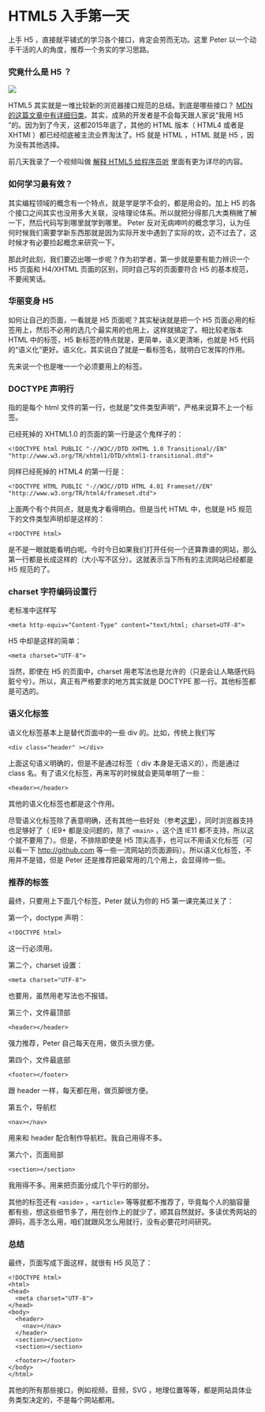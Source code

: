 # HTML5 入手第一天

上手 H5 ，直接就平铺式的学习各个接口，肯定会劳而无功。这里 Peter 以一个动手干活的人的角度，推荐一个务实的学习思路。

### 究竟什么是 H5 ？

![](http://media.haoduoshipin.com/pic/haoduo/174/h5.png)

HTML5 其实就是一堆比较新的浏览器接口规范的总结。到底是哪些接口？ [MDN 的这篇文章中有详细归类](https://developer.mozilla.org/en-US/docs/Web/Guide/HTML/HTML5)。其实，成熟的开发者是不会每天跟人家说“我用 H5 ”的。因为到了今天，这都2015年底了，其他的 HTML 版本（ HTML4 或者是 XHTMl ）都已经彻底被主流业界淘汰了。H5 就是 HTML ，HTML 就是 H5 ，因为没有其他选择。

前几天我录了一个视频叫做 [解释 HTML5 给程序员听](http://haoduoshipin.com/v/171) 里面有更为详尽的内容。

### 如何学习最有效？

其实编程领域的概念有一个特点，就是学是学不会的，都是用会的。加上 H5 的各个接口之间其实也没用多大关联，没啥理论体系。所以就把分得那几大类稍微了解一下，然后代码写到哪里就学到哪里。
Peter 反对无病呻吟的概念学习，认为任何时候我们需要学新东西那就是因为实际开发中遇到了实际的坎，迈不过去了，这时候才有必要捡起概念来研究一下。

那此时此刻，我们要迈出哪一步呢？作为初学者，第一步就是要有能力辨识一个 H5 页面和 H4/XHTML 页面的区别，同时自己写的页面要符合 H5 的基本规范，不要闹笑话。

### 华丽变身 H5

如何让自己的页面，一看就是 H5 页面呢？其实秘诀就是把一个 H5 页面必用的标签用上，然后不必用的选几个最实用的也用上，这样就搞定了。相比较老版本 HTML 中的标签，H5 新标签的特点就是，更简单，语义更清晰，也就是 H5 代码的“语义化”更好。语义化，其实说白了就是一看标签名，就明白它发挥的作用。

先来说一个也是唯一一个必须要用上的标签。

### DOCTYPE 声明行

指的是每个 html 文件的第一行，也就是”文件类型声明“，严格来说算不上一个标签。

已经死掉的 XHTML1.0 的页面的第一行是这个鬼样子的：

```
<!DOCTYPE html PUBLIC "-//W3C//DTD XHTML 1.0 Transitional//EN"
"http://www.w3.org/TR/xhtml1/DTD/xhtml1-transitional.dtd">
```

同样已经死掉的 HTML4 的第一行是：

```
<!DOCTYPE HTML PUBLIC "-//W3C//DTD HTML 4.01 Frameset//EN" "http://www.w3.org/TR/html4/frameset.dtd">
```

上面两个有个共同点，就是鬼才看得明白。但是当代 HTML 中，也就是 H5 规范下的文件类型声明却是这样的：

```
<!DOCTYPE html>
```

是不是一眼就能看明白呢。今时今日如果我们打开任何一个还算靠谱的网站，那么第一行都是长成这样的（大小写不区分）。这就表示当下所有的主流网站已经都是 H5 规范的了。

### charset 字符编码设置行

老标准中这样写

```
<meta http-equiv="Content-Type" content="text/html; charset=UTF-8">
```

H5 中却是这样的简单：

```
<meta charset="UTF-8">
```

当然，即使在 H5 的页面中，charset 用老写法也是允许的（只是会让人略感代码脏兮兮）。所以，真正有严格要求的地方其实就是 DOCTYPE 那一行。其他标签都是可选的。

### 语义化标签

语义化标签基本上是替代页面中的一些 div 的。比如，传统上我们写

```
<div class="header" ></div>
```

上面这句语义明确的，但是不是通过标签（ div 本身是无语义的），而是通过 class 名。有了语义化标签，再来写的时候就会更简单明了一些：

```
<header></header>
```

其他的语义化标签也都是这个作用。

尽管语义化标签除了表意明确，还有其他一些好处（参考[这里](https://developer.mozilla.org/en-US/docs/Web/Guide/HTML/Sections_and_Outlines_of_an_HTML5_document)），同时浏览器支持也足够好了（ IE9+ 都是没问题的，除了 `<main>` ，这个连 IE11 都不支持，所以这个就不要用了）。但是，不排除即使是 H5 顶尖高手，也可以不用语义化标签（可以看一下 <http://github.com> 等一些一流网站的页面源码）。所以语义化标签，不用并不是错，但是 Peter 还是推荐把最常用的几个用上，会显得帅一些。

### 推荐的标签

最终，只要用上下面几个标签，Peter 就认为你的 H5 第一课完美过关了：

第一个，doctype 声明：

```
<!DOCTYPE html>
```

这一行必须用。

第二个，charset 设置：

```
<meta charset="UTF-8">
```

也要用，虽然用老写法也不报错。

第三个，文件最顶部

```
<header></header>
```

强力推荐，Peter 自己每天在用，做页头很方便。

第四个，文件最底部

```
<footer></footer>
```

跟 header 一样，每天都在用，做页脚很方便。

第五个，导航栏

```
<nav></nav>
```

用来和 header 配合制作导航栏。我自己用得不多。

第六个，页面局部

```
<section></section>
```

我用得不多。用来把页面分成几个平行的部分。

其他的标签还有 `<aside>` ，`<article>` 等等就都不推荐了，毕竟每个人的脑容量都有些，想这些细节多了，用在创作上的就少了，顺其自然就好。多读优秀网站的源码，高手怎么用，咱们就跟风怎么用就行，没有必要花时间研究。

### 总结

最终，页面写成下面这样，就很有 H5 风范了：

```
<!DOCTYPE html>
<html>
<head>
  <meta charset="UTF-8">
</head>
<body>
  <header>
    <nav></nav>
  </header>
  <section></section>
  <section></section>

  <footer></footer>
</body>
</html>
```

其他的所有那些接口，例如视频，音频，SVG ，地理位置等等，都是网站具体业务类型决定的，不是每个网站都用。
